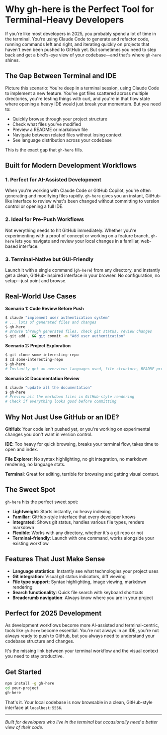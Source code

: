# Why gh-here is the Perfect Tool for Terminal-Heavy Developers

If you're like most developers in 2025, you probably spend a lot of time in the terminal. You're using Claude Code to generate and refactor code, running commands left and right, and iterating quickly on projects that haven't even been pushed to GitHub yet. But sometimes you need to step back and get a bird's-eye view of your codebase—and that's where `gh-here` shines.

## The Gap Between Terminal and IDE

Picture this scenario: You're deep in a terminal session, using Claude Code to implement a new feature. You've got files scattered across multiple directories, you're testing things with curl, and you're in that flow state where opening a heavy IDE would just break your momentum. But you need to:

- Quickly browse through your project structure
- Check what files you've modified
- Preview a README or markdown file
- Navigate between related files without losing context
- See language distribution across your codebase

This is the exact gap that `gh-here` fills.

## Built for Modern Development Workflows

### 1. **Perfect for AI-Assisted Development**
When you're working with Claude Code or GitHub Copilot, you're often generating and modifying files rapidly. `gh-here` gives you an instant, GitHub-like interface to review what's been changed without committing to version control or opening a full IDE.

### 2. **Ideal for Pre-Push Workflows**
Not everything needs to hit GitHub immediately. Whether you're experimenting with a proof of concept or working on a feature branch, `gh-here` lets you navigate and review your local changes in a familiar, web-based interface.

### 3. **Terminal-Native but GUI-Friendly**
Launch it with a single command (`gh-here`) from any directory, and instantly get a clean, GitHub-inspired interface in your browser. No configuration, no setup—just point and browse.

## Real-World Use Cases

**Scenario 1: Code Review Before Push**
```bash
$ claude "implement user authentication system"
# ... lots of generated files and changes
$ gh-here
# Browse through generated files, check git status, review changes
$ git add . && git commit -m "Add user authentication"
```

**Scenario 2: Project Exploration**
```bash
$ git clone some-interesting-repo
$ cd some-interesting-repo
$ gh-here
# Instantly get an overview: languages used, file structure, README preview
```

**Scenario 3: Documentation Review**
```bash
$ claude "update all the documentation"
$ gh-here
# Preview all the markdown files in GitHub-style rendering
# Check if everything looks good before committing
```

## Why Not Just Use GitHub or an IDE?

**GitHub**: Your code isn't pushed yet, or you're working on experimental changes you don't want in version control.

**IDE**: Too heavy for quick browsing, breaks your terminal flow, takes time to open and index.

**File Explorer**: No syntax highlighting, no git integration, no markdown rendering, no language stats.

**Terminal**: Great for editing, terrible for browsing and getting visual context.

## The Sweet Spot

`gh-here` hits the perfect sweet spot:
- **Lightweight**: Starts instantly, no heavy indexing
- **Familiar**: GitHub-style interface that every developer knows
- **Integrated**: Shows git status, handles various file types, renders markdown
- **Flexible**: Works with any directory, whether it's a git repo or not
- **Terminal-friendly**: Launch with one command, works alongside your existing workflow

## Features That Just Make Sense

- **Language statistics**: Instantly see what technologies your project uses
- **Git integration**: Visual git status indicators, diff viewing
- **File type support**: Syntax highlighting, image viewing, markdown rendering
- **Search functionality**: Quick file search with keyboard shortcuts
- **Breadcrumb navigation**: Always know where you are in your project

## Perfect for 2025 Development

As development workflows become more AI-assisted and terminal-centric, tools like `gh-here` become essential. You're not always in an IDE, you're not always ready to push to GitHub, but you always need to understand your codebase structure and changes.

It's the missing link between your terminal workflow and the visual context you need to stay productive.

## Get Started

```bash
npm install -g gh-here
cd your-project
gh-here
```

That's it. Your local codebase is now browsable in a clean, GitHub-style interface at `localhost:5556`.

---

*Built for developers who live in the terminal but occasionally need a better view of their code.*